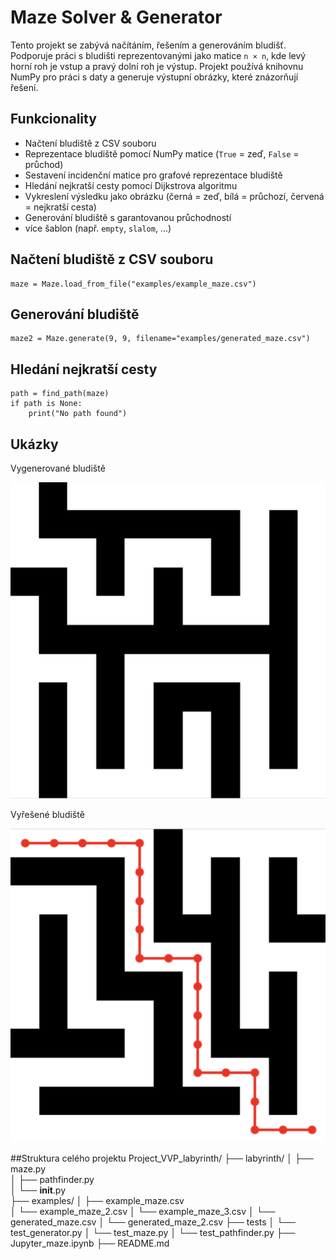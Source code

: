 # Maze Solver & Generator

Tento projekt se zabývá načítáním, řešením a generováním bludišť. Podporuje práci s bludišti reprezentovanými jako matice `n × n`, kde levý horní roh je vstup a pravý dolní roh je výstup. Projekt používá knihovnu NumPy pro práci s daty a generuje výstupní obrázky, které znázorňují řešení.

## Funkcionality

- Načtení bludiště z CSV souboru 
- Reprezentace bludiště pomocí NumPy matice (`True` = zeď, `False` = průchod)
- Sestavení incidenční matice pro grafové reprezentace bludiště
- Hledání nejkratší cesty pomocí Dijkstrova algoritmu
- Vykreslení výsledku jako obrázku (černá = zeď, bílá = průchozí, červená = nejkratší cesta)
- Generování bludiště s garantovanou průchodností
- více šablon (např. `empty`, `slalom`, ...)

## Načtení bludiště z CSV souboru 
``` 
maze = Maze.load_from_file("examples/example_maze.csv") 
```
## Generování bludiště
```
maze2 = Maze.generate(9, 9, filename="examples/generated_maze.csv")
```
## Hledání nejkratší cesty
```
path = find_path(maze)
if path is None:
    print("No path found")
```
## Ukázky
Vygenerované bludiště

![Vygenerované bludiště](Maze.generated.png)

Vyřešené bludiště

![Vyřešené bludiště](Maze.solved.png)

##Struktura celého projektu
Project_VVP_labyrinth/
├── labyrinth/
│   ├── maze.py            
│   ├── pathfinder.py      
│   └── __init__.py        
├── examples/
│   ├── example_maze.csv  
│   └── example_maze_2.csv 
│   └── example_maze_3.csv
│   └── generated_maze.csv
│   └── generated_maze_2.csv
├── tests
│   └── test_generator.py
│   └── test_maze.py
│   └── test_pathfinder.py
├── Jupyter_maze.ipynb
├── README.md            

